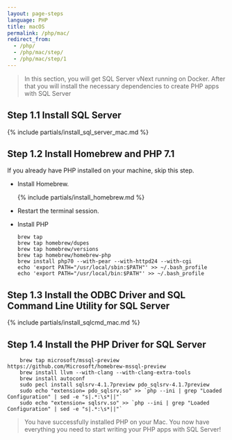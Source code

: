 ```yaml
---
layout: page-steps
language: PHP
title: macOS
permalink: /php/mac/
redirect_from:
  - /php/
  - /php/mac/step/
  - /php/mac/step/1
---
```


> In this section, you will get SQL Server vNext running on Docker. After that you will install the necessary dependencies to create PHP apps with SQL Server

## Step 1.1 Install SQL Server
{% include partials/install_sql_server_mac.md %}

## Step 1.2 Install Homebrew and PHP 7.1

If you already have PHP installed on your machine, skip this step. 

- Install Homebrew.

    {% include partials/install_homebrew.md %}

- Restart the terminal session.

- Install PHP

    ```terminal
    brew tap 
    brew tap homebrew/dupes
    brew tap homebrew/versions
    brew tap homebrew/homebrew-php
    brew install php70 --with-pear --with-httpd24 --with-cgi
    echo 'export PATH="/usr/local/sbin:$PATH"' >> ~/.bash_profile
    echo 'export PATH="/usr/local/bin:$PATH"' >> ~/.bash_profile
    ```

## Step 1.3 Install the ODBC Driver and SQL Command Line Utility for SQL Server

{% include partials/install_sqlcmd_mac.md %}

## Step 1.4 Install the PHP Driver for SQL Server

```terminal
    brew tap microsoft/mssql-preview https://github.com/Microsoft/homebrew-mssql-preview
    brew install llvm --with-clang --with-clang-extra-tools
    brew install autoconf
    sudo pecl install sqlsrv-4.1.7preview pdo_sqlsrv-4.1.7preview
    sudo echo "extension= pdo_sqlsrv.so" >> `php --ini | grep "Loaded Configuration" | sed -e "s|.*:\s*||"`
    sudo echo "extension= sqlsrv.so" >> `php --ini | grep "Loaded Configuration" | sed -e "s|.*:\s*||"`
```
    
> You have successfully installed PHP on your Mac. You now have everything you need to start writing your PHP apps with SQL Server!
